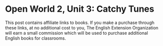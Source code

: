

# Open World 2, Unit 3: Catchy Tunes
This post contains affiliate links to books. If you make a purchase through these links, at no additional cost to you, The English Extension Organization will earn a small commission which will be used to purchase additional English books for classrooms.

<!--stackedit_data:
eyJoaXN0b3J5IjpbNjE1NzU2OTE1XX0=
-->
